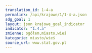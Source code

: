 ```yaml
---
translation_id: 1-4-a
permalink: /api/krajowe/1/1-4-a.json
sdg_goal: 1
layout: json_krajowe_goal_indicator
indicator: "1.4.a"
zmienne: ogółem,miasto,wieś
kategorie: miasto/wieś
source_url: www.stat.gov.pl
---
```

